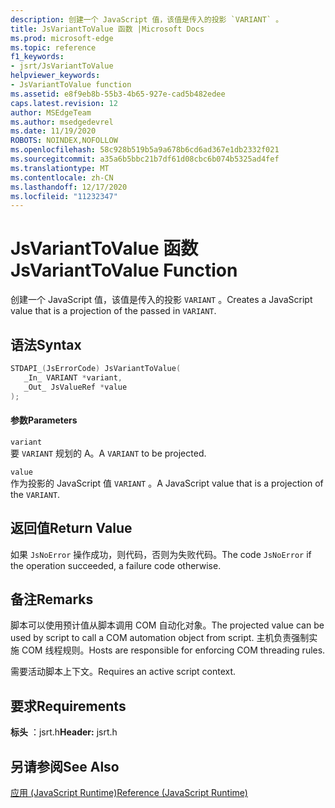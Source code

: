 ```yaml
---
description: 创建一个 JavaScript 值，该值是传入的投影 `VARIANT` 。
title: JsVariantToValue 函数 |Microsoft Docs
ms.prod: microsoft-edge
ms.topic: reference
f1_keywords:
- jsrt/JsVariantToValue
helpviewer_keywords:
- JsVariantToValue function
ms.assetid: e8f9eb8b-55b3-4b65-927e-cad5b482edee
caps.latest.revision: 12
author: MSEdgeTeam
ms.author: msedgedevrel
ms.date: 11/19/2020
ROBOTS: NOINDEX,NOFOLLOW
ms.openlocfilehash: 58c928b519b5a9a678b6cd6ad367e1db2332f021
ms.sourcegitcommit: a35a6b5bbc21b7df61d08cbc6b074b5325ad4fef
ms.translationtype: MT
ms.contentlocale: zh-CN
ms.lasthandoff: 12/17/2020
ms.locfileid: "11232347"
---
```

# <span data-ttu-id="5d770-103">JsVariantToValue 函数</span><span class="sxs-lookup"><span data-stu-id="5d770-103">JsVariantToValue Function</span></span>

<span data-ttu-id="5d770-104">创建一个 JavaScript 值，该值是传入的投影 `VARIANT` 。</span><span class="sxs-lookup"><span data-stu-id="5d770-104">Creates a JavaScript value that is a projection of the passed in `VARIANT`.</span></span>  
  
## <span data-ttu-id="5d770-105">语法</span><span class="sxs-lookup"><span data-stu-id="5d770-105">Syntax</span></span>  
  
```cpp  
STDAPI_(JsErrorCode) JsVariantToValue(  
   _In_ VARIANT *variant,  
   _Out_ JsValueRef *value  
);  
```  
  
#### <span data-ttu-id="5d770-106">参数</span><span class="sxs-lookup"><span data-stu-id="5d770-106">Parameters</span></span>  
 `variant`  
 <span data-ttu-id="5d770-107">要 `VARIANT` 规划的 A。</span><span class="sxs-lookup"><span data-stu-id="5d770-107">A `VARIANT` to be projected.</span></span>  
  
 `value`  
 <span data-ttu-id="5d770-108">作为投影的 JavaScript 值 `VARIANT` 。</span><span class="sxs-lookup"><span data-stu-id="5d770-108">A JavaScript value that is a projection of the `VARIANT`.</span></span>  
  
## <span data-ttu-id="5d770-109">返回值</span><span class="sxs-lookup"><span data-stu-id="5d770-109">Return Value</span></span>  
 <span data-ttu-id="5d770-110">如果 `JsNoError` 操作成功，则代码，否则为失败代码。</span><span class="sxs-lookup"><span data-stu-id="5d770-110">The code `JsNoError` if the operation succeeded, a failure code otherwise.</span></span>  
  
## <span data-ttu-id="5d770-111">备注</span><span class="sxs-lookup"><span data-stu-id="5d770-111">Remarks</span></span>  
 <span data-ttu-id="5d770-112">脚本可以使用预计值从脚本调用 COM 自动化对象。</span><span class="sxs-lookup"><span data-stu-id="5d770-112">The projected value can be used by script to call a COM automation object from script.</span></span> <span data-ttu-id="5d770-113">主机负责强制实施 COM 线程规则。</span><span class="sxs-lookup"><span data-stu-id="5d770-113">Hosts are responsible for enforcing COM threading rules.</span></span>  
  
 <span data-ttu-id="5d770-114">需要活动脚本上下文。</span><span class="sxs-lookup"><span data-stu-id="5d770-114">Requires an active script context.</span></span>  
  
## <span data-ttu-id="5d770-115">要求</span><span class="sxs-lookup"><span data-stu-id="5d770-115">Requirements</span></span>  
 <span data-ttu-id="5d770-116">**标头** ：jsrt.h</span><span class="sxs-lookup"><span data-stu-id="5d770-116">**Header:** jsrt.h</span></span>  
  
## <span data-ttu-id="5d770-117">另请参阅</span><span class="sxs-lookup"><span data-stu-id="5d770-117">See Also</span></span>  
 [<span data-ttu-id="5d770-118">应用 (JavaScript Runtime)</span><span class="sxs-lookup"><span data-stu-id="5d770-118">Reference (JavaScript Runtime)</span></span>](../chakra-hosting/reference-javascript-runtime.md)
